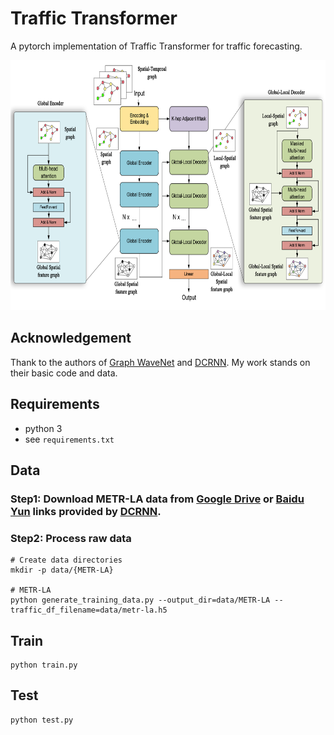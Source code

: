 # Traffic Transformer
A pytorch implementation of Traffic Transformer for traffic forecasting.

<img width="800" height="400" src=fig2.png>

## Acknowledgement
Thank to the authors of [Graph WaveNet](https://github.com/nnzhan/Graph-WaveNet) and [DCRNN](https://github.com/liyaguang/DCRNN).
My work stands on their basic code and data.

## Requirements
- python 3
- see `requirements.txt`

## Data

### Step1: Download METR-LA data from [Google Drive](https://drive.google.com/open?id=10FOTa6HXPqX8Pf5WRoRwcFnW9BrNZEIX) or [Baidu Yun](https://pan.baidu.com/s/14Yy9isAIZYdU__OYEQGa_g) links provided by [DCRNN](https://github.com/liyaguang/DCRNN). 

### Step2: Process raw data 

```
# Create data directories
mkdir -p data/{METR-LA}

# METR-LA
python generate_training_data.py --output_dir=data/METR-LA --traffic_df_filename=data/metr-la.h5

```
## Train

```
python train.py
```

## Test
```
python test.py
```


